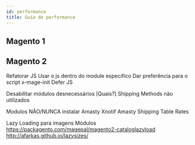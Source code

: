 ```yaml
---
id: performance
title: Guia de performance
---
```


## Magento 1

## Magento 2

Refatorar JS
Usar o js dentro do module especifico
Dar preferência para o script x-mage-init
Defer JS


Desabilitar módulos desnecessários
[Quais?]
Shipping Methods não utilizados


Modulos NÃO/NUNCA instalar
Amasty Xnotif
Amasty Shipping Table Rates


Lazy Loading para imagens
Módulos
https://packagento.com/magepal/magento2-cataloglazyload
http://afarkas.github.io/lazysizes/

